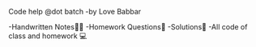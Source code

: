Code help @dot batch
		-by Love Babbar

-Handwritten Notes👩‍🏫‍
-Homework Questions💁
-Solutions💎
-All code of class and homework 💻 